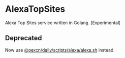 # AlexaTopSites

Alexa Top Sites service written in Golang. [Experimental]

## Deprecated

Now use [@pexcn/daily/scripts/alexa/alexa.sh](https://github.com/pexcn/daily/blob/master/scripts/alexa/alexa.sh) instead.
